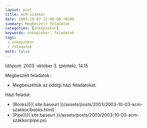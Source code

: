 ```yaml
---
layout: post
title: ACM szakkör
date: 2003-10-03 12:00:00 +0100
summary: Megbeszélt feladatok
categories: [onkepzokor]
keywords: onkepzokor, feladatok
tags:
 - onkepzokor
 - feladatok
math: false
---
```


Időpont: 2003. október 3. (péntek), 14.15

Megbeszélt feladatok:

- Megbeszéltük az eddigi házi feladatokat.

Házi feladat:

- [Books]({{ site.baseurl }}/assets/posts/2003/2003-10-03-acm-szakkor/books.html)
- [Pipe]({{ site.baseurl }}/assets/posts/2003/2003-10-03-acm-szakkor/pipe.ps)
